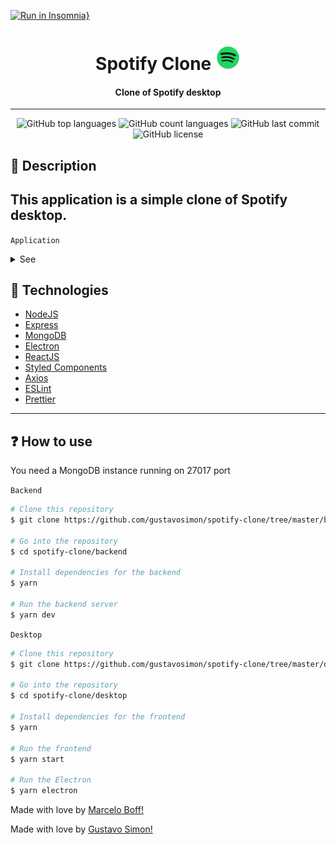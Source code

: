 [![Run in Insomnia}](https://insomnia.rest/images/run.svg)](https://insomnia.rest/run/?label=Spotify&uri=https%3A%2F%2Fraw.githubusercontent.com%2Fgustavosimon%2Fspotify-clone%2Fmaster%2Fbackend%2Finsomnia.json)

<style>
h1 img { 
  width: 40px;
  height: 40px;
}
</style>

<h1 align="center">Spotify Clone
    <img src="./.github/assets/spotify.png" />
</h1>

<h4 align="center">
    Clone of Spotify desktop
</h4>

---

<p align="center">
  <img alt="GitHub top languages" src="https://img.shields.io/github/languages/top/gustavosimon/spotify-clone.svg">

  <img alt="GitHub count languages" src="https://img.shields.io/github/languages/count/gustavosimon/spotify-clone.svg">

  <img alt="GitHub last commit" src="https://img.shields.io/github/last-commit/gustavosimon/spotify-clone.svg">

  <img alt="GitHub license" src="https://img.shields.io/github/license/gustavosimon/spotify-clone.svg">
</p>

<h2>📔 Description</h2>

## This application is a simple clone of Spotify desktop.

`Application`

<details>
  <summary>See</summary>

![Frontend](.github/assets/whatsapp.gif)

</details>

<h2>🚀 Technologies</h2>

- [NodeJS](https://nodejs.org)
- [Express](https://expressjs.com/pt-br/)
- [MongoDB](https://www.mongodb.com/)
- [Electron](https://www.electronjs.org/)
- [ReactJS](https://reactjs.org/)
- [Styled Components](https://styled-components.com/)
- [Axios](https://github.com/axios/axios)
- [ESLint](https://eslint.org/)
- [Prettier](https://prettier.io/)

---

<h2>❓ How to use</h2>

You need a MongoDB instance running on 27017 port

`Backend`

```bash
# Clone this repository
$ git clone https://github.com/gustavosimon/spotify-clone/tree/master/backend

# Go into the repository
$ cd spotify-clone/backend

# Install dependencies for the backend
$ yarn

# Run the backend server
$ yarn dev
```

`Desktop`

```bash
# Clone this repository
$ git clone https://github.com/gustavosimon/spotify-clone/tree/master/desktop

# Go into the repository
$ cd spotify-clone/desktop

# Install dependencies for the frontend
$ yarn

# Run the frontend
$ yarn start

# Run the Electron
$ yarn electron

```

Made with love by [Marcelo Boff!](https://www.linkedin.com/in/marcelo-boff)

Made with love by [Gustavo Simon!](https://www.linkedin.com/in/gustavo-simon)
